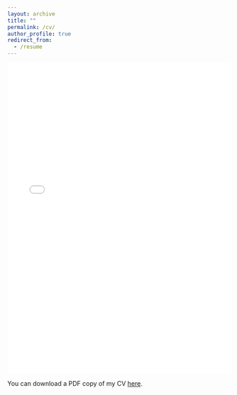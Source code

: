 ```yaml
---
layout: archive
title: ""
permalink: /cv/
author_profile: true
redirect_from:
  - /resume
---
```


<iframe src="/files/pdf/CV_Sayorn_Chin.pdf" width="100%" height="700" frameborder="no" border="0" marginwidth="0" marginheight="0"></iframe>

You can download a PDF copy of my CV [here](/files/pdf/CV_Sayorn_Chin.pdf).

